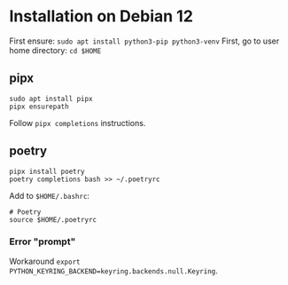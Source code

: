 # Installation on Debian 12

First ensure: `sudo apt install python3-pip python3-venv`
First, go to user home directory: `cd $HOME`

## pipx

```
sudo apt install pipx
pipx ensurepath
```
Follow `pipx completions` instructions.

## poetry

```
pipx install poetry
poetry completions bash >> ~/.poetryrc
```

Add to `$HOME/.bashrc`:

```
# Poetry
source $HOME/.poetryrc
```
### Error "prompt"

Workaround `export PYTHON_KEYRING_BACKEND=keyring.backends.null.Keyring`.
